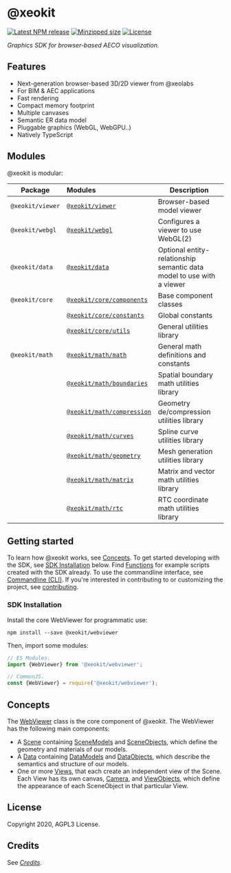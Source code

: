 # @xeokit

[![Latest NPM release](https://img.shields.io/npm/v/@xeokit-sdk/core.svg)](https://www.npmjs.com/package/@xeokit-sdk/core)
[![Minzipped size](https://badgen.net/bundlephobia/minzip/@xeokit-sdk/core)](https://bundlephobia.com/result?p=@xeokit-sdk/core)
[![License](https://img.shields.io/badge/license-MIT-007ec6.svg)](https://github.com/xeolabs/xeokit-sdk/blob/master/LICENSE)

*Graphics SDK for browser-based AECO visualization.*

## Features

* Next-generation browser-based 3D/2D viewer from @xeolabs
* For BIM & AEC applications
* Fast rendering
* Compact memory footprint
* Multiple canvases
* Semantic ER data model
* Pluggable graphics (WebGL, WebGPU..)
* Natively TypeScript

## Modules

@xeokit is modular:


| Package          | Modules                                                                                                            | Description                                                           |
|------------------|:-------------------------------------------------------------------------------------------------------------------|-----------------------------------------------------------------------|
| `@xeokit/viewer` | [`@xeokit/viewer`](https://xeokit.github.io/xeokit-webviewer/docs/modules/_xeokit_viewer.html)                     | Browser-based model viewer                                            |
| `@xeokit/webgl`  | [`@xeokit/webgl`](https://xeokit.github.io/xeokit-webviewer/docs/modules/_xeokit_webgl.html)                       | Configures a viewer to use WebGL(2)                                   |
| `@xeokit/data`   | [`@xeokit/data`](https://xeokit.github.io/xeokit-webviewer/docs/modules/_xeokit_data.html)                         | Optional entity-relationship semantic data model to use with a viewer |
| `@xeokit/core`   | [`@xeokit/core/components`](https://xeokit.github.io/xeokit-webviewer/docs/modules/_xeokit_core_components.html)   | Base component classes                                                |
|                  | [`@xeokit/core/constants`](https://xeokit.github.io/xeokit-webviewer/docs/modules/_xeokit_core_constants.html)     | Global constants                                                      |
|                  | [`@xeokit/core/utils`](https://xeokit.github.io/xeokit-webviewer/docs/modules/_xeokit_core_utils.html)             | General utilities library                                             |
| `@xeokit/math`   | [`@xeokit/math/math`](https://xeokit.github.io/xeokit-webviewer/docs/modules/_xeokit_math_math.html)               | General math definitions and constants                                |
|                  | [`@xeokit/math/boundaries`](https://xeokit.github.io/xeokit-webviewer/docs/modules/_xeokit_math_boundaries.html)   | Spatial boundary math utilities library                               |
|                  | [`@xeokit/math/compression`](https://xeokit.github.io/xeokit-webviewer/docs/modules/_xeokit_math_compression.html) | Geometry de/compression utilities library                             |
|                  | [`@xeokit/math/curves`](https://xeokit.github.io/xeokit-webviewer/docs/modules/_xeokit_math_curves.html)           | Spline curve utilities library                                        |
|                  | [`@xeokit/math/geometry`](https://xeokit.github.io/xeokit-webviewer/docs/modules/_xeokit_math_geometry.html)       | Mesh generation utilities library                                     |
|                  | [`@xeokit/math/matrix`](https://xeokit.github.io/xeokit-webviewer/docs/modules/_xeokit_math_matrix.html)           | Matrix and vector math utilities library                              |
|                  | [`@xeokit/math/rtc`](https://xeokit.github.io/xeokit-webviewer/docs/modules/_xeokit_math_rtc.html)                 | RTC coordinate math utilities library                                 |

## Getting started

To learn how @xeokit works, see [Concepts](/concepts.html). To get started developing with the SDK,
see [SDK Installation](#sdk-installation) below. Find [Functions](/functions.html) for example scripts created with the
SDK already. To use the commandline interface, see [Commandline (CLI)](/cli.html). If you're interested in contributing
to or customizing the project, see [contributing](/contributing.html).

### SDK Installation

Install the core WebViewer for programmatic use:

```shell
npm install --save @xeokit/webviewer
```

Then, import some modules:

```typescript
// ES Modules.
import {WebViewer} from '@xeokit/webviewer';

// CommonJS.
const {WebViewer} = require('@xeokit/webviewer');
```

## Concepts

The [WebViewer](./classes/webviewer_src.webviewer.html) class is the core component of
@xeokit. The WebViewer has the following main components:

- A [Scene](./classes/webviewer_src.scene.html) containing [SceneModels](./interfaces/webviewer_src.scene.html)
  and [SceneObjects](./classes/SceneObject.html), which define the geometry
  and materials of our models.
- A [Data](./classes/Data.html)
  containing [DataModels](./classes/DataModel.html)
  and [DataObjects](./classes/DataObject.html), which describe the semantics
  and structure of our models.
- One or more [Views](./classes/View.html), that each create an independent
  view of the Scene. Each View has its own
  canvas, [Camera](./classes/Camera.html),
  and [ViewObjects](./classes/ViewObject.html), which define the appearance
  of
  each SceneObject in that particular View.



## License

Copyright 2020, AGPL3 License.

## Credits

See [*Credits*](/credits.html).

